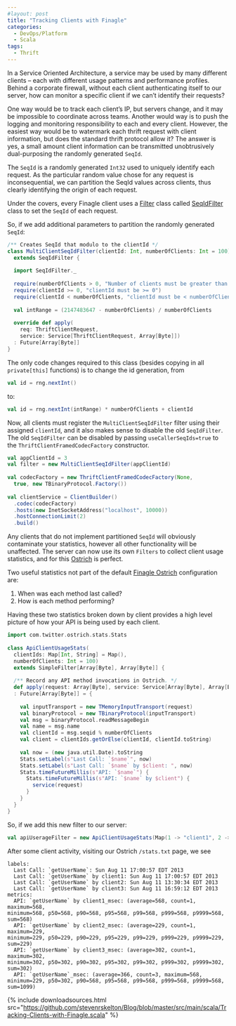 ```yaml
---
#layout: post
title: "Tracking Clients with Finagle"
categories:
  - DevOps/Platform
  - Scala
tags:
  - Thrift
---
```


In a Service Oriented Architecture, a service may be used by many different clients – each with different usage
patterns and performance profiles. Behind a corporate firewall, without each client authenticating itself to our server,
how can monitor a specific client if we can’t identify their requests?

One way would be to track each client’s IP, but servers change, and it may be impossible to coordinate across teams.
Another would way is to push the logging and monitoring responsibility to each and every client. However, the easiest way
would be to watermark each thrift request with client information, but does the standard thrift protocol allow it? The
answer is yes, a small amount client information can be transmitted unobtrusively dual-purposing the randomly
generated `SeqId`.

The `SeqId` is a randomly generated `Int32` used to uniquely identify each request. As the particular random value chose
for any request is inconsequential, we can partition the SeqId values across clients, thus clearly identifying the
origin of each request.

Under the covers, every Finagle client uses
a [Filter](https://github.com/twitter/finagle/blob/master/finagle-core/src/main/scala/com/twitter/finagle/Filter.scala)
class
called [SeqIdFilter](https://github.com/twitter/finagle/blob/master/finagle-thrift/src/main/scala/com/twitter/finagle/thrift/SeqIdFilter.scala)
class to set the `SeqId` of each request.

So, if we add additional parameters to partition the randomly generated `SeqId`:

```scala
/** Creates SeqId that modulo to the clientId */
class MultiClientSeqIdFilter(clientId: Int, numberOfClients: Int = 100)
  extends SeqIdFilter {
 
  import SeqIdFilter._
 
  require(numberOfClients > 0, "Number of clients must be greater than zero")
  require(clientId >= 0, "clientId must be >= 0")
  require(clientId < numberOfClients, "clientId must be < numberOfClients")
 
  val intRange = (2147483647 - numberOfClients) / numberOfClients
 
  override def apply(
    req: ThriftClientRequest,
    service: Service[ThriftClientRequest, Array[Byte]])
  : Future[Array[Byte]]
}
```

The only code changes required to this class (besides copying in all `private[this]` functions) is to change the id
generation, from

```scala
val id = rng.nextInt()
```

to:

```scala
val id = rng.nextInt(intRange) * numberOfClients + clientId
```

Now, all clients must register the `MultiClientSeqIdFilter` filter using their assigned `clientId`, and it also makes
sense to disable the old `SeqIdFilter`.
The old `SeqIdFilter` can be disabled by passing `useCallerSeqIds=true` to the `ThriftClientFramedCodecFactory`
constructor.

```scala
val appClientId = 3
val filter = new MultiClientSeqIdFilter(appClientId)
 
val codecFactory = new ThriftClientFramedCodecFactory(None,
  true, new TBinaryProtocol.Factory())
 
val clientService = ClientBuilder()
  .codec(codecFactory)
  .hosts(new InetSocketAddress("localhost", 10000))
  .hostConnectionLimit(2)
  .build()
```

Any clients that do not implement partitioned `SeqId` will obviously contaminate your statistics, however all other
functionality will be unaffected.
The server can now use its own `Filters` to collect client usage statistics, and for
this [Ostrich](https://github.com/twitter/ostrich) is perfect.

Two useful statistics not part of the default [Finagle Ostrich](https://github.com/twitter/ostrich) configuration are:

1. When was each method last called?
2. How is each method performing?

Having these two statistics broken down by client provides a high level picture of how your API is being used by each
client.

```scala
import com.twitter.ostrich.stats.Stats
 
class ApiClientUsageStats(
  clientIds: Map[Int, String] = Map(),
  numberOfClients: Int = 100)
  extends SimpleFilter[Array[Byte], Array[Byte]] {
 
  /** Record any API method invocations in Ostrich. */
  def apply(request: Array[Byte], service: Service[Array[Byte], Array[Byte]])
  : Future[Array[Byte]] = {
 
    val inputTransport = new TMemoryInputTransport(request)
    val binaryProtocol = new TBinaryProtocol(inputTransport)
    val msg = binaryProtocol.readMessageBegin
    val name = msg.name
    val clientId = msg.seqid % numberOfClients
    val client = clientIds.getOrElse(clientId, clientId.toString)
 
    val now = (new java.util.Date).toString
    Stats.setLabel(s"Last Call: `$name`", now)
    Stats.setLabel(s"Last Call: `$name` by $client: ", now)
    Stats.timeFutureMillis(s"API: `$name`") {
      Stats.timeFutureMillis(s"API: `$name` by $client") {
        service(request)
      }
    }
  }
}
```

So, if we add this new filter to our server:

```scala
val apiUserageFilter = new ApiClientUsageStats(Map(1 -> "client1", 2 -> "client2", 3 -> "client3"))
```

After some client activity, visiting our Ostrich `/stats.txt` page, we see

```
labels:
  Last Call: `getUserName`: Sun Aug 11 17:00:57 EDT 2013
  Last Call: `getUserName` by client1: Sun Aug 11 17:00:57 EDT 2013
  Last Call: `getUserName` by client2: Sun Aug 11 13:30:34 EDT 2013
  Last Call: `getUserName` by client3: Sun Aug 11 16:59:12 EDT 2013
metrics:
  API: `getUserName` by client1_msec: (average=568, count=1, maximum=568,
minimum=568, p50=568, p90=568, p95=568, p99=568, p999=568, p9999=568, sum=568)
  API: `getUserName` by client2_msec: (average=229, count=1, maximum=229,
minimum=229, p50=229, p90=229, p95=229, p99=229, p999=229, p9999=229, sum=229)
  API: `getUserName` by client3_msec: (average=302, count=1, maximum=302,
minimum=302, p50=302, p90=302, p95=302, p99=302, p999=302, p9999=302, sum=302)
  API: `getUserName`_msec: (average=366, count=3, maximum=568,
minimum=229, p50=302, p90=568, p95=568, p99=568, p999=568, p9999=568, sum=1099)
```

{%
include downloadsources.html
src="https://github.com/stevenrskelton/Blog/blob/master/src/main/scala/Tracking-Clients-with-Finagle.scala"
%}
